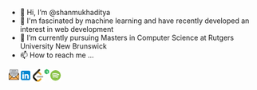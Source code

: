 - 👋 Hi, I’m @shanmukhaditya
- 👀 I'm fascinated by machine learning and have recently developed an interest in web development
- 🌱 I’m currently pursuing Masters in Computer Science at Rutgers University New Brunswick
- 📫 How to reach me ...

<a href="mailto:shanmukh.yenikapati@rutgers.edu">
  <img align="left" alt="Shanmukh's Email" width="22px" src="icons/icons8-email-64.png" />
</a>
<a href="https://www.linkedin.com/in/shanmukh-y/">
  <img align="left" alt="Shanmukh's LinkedIn" width="25px" src="icons/icons8-linkedin.svg" />
</a>
<a href="https://leetcode.com/shanmukhaditya9/">
  <img align="left" alt="Shanmukh's LeetCode" width="25px" src="icons/icons8-leetcode.png" />
</a>
<a href="https://hackerrank.com/shanmukhaditya9/">
  <img align="left" alt="Shanmukh's Hackerrank" width="10px" src="icons/icons8-hackerrank.png" />
</a>
<a href="https://open.spotify.com/user/31kh74sohh7hekbvggeco2uukfu4?si=d6f42921ab08405e">
  <img align="left" alt="Shanmukh's Spotify" width="25px" src="icons/icons8-spotify.gif" />
</a>

<!---
shanmukhaditya/shanmukhaditya is a ✨ special ✨ repository because its `README.md` (this file) appears on your GitHub profile.
You can click the Preview link to take a look at your changes.
--->
